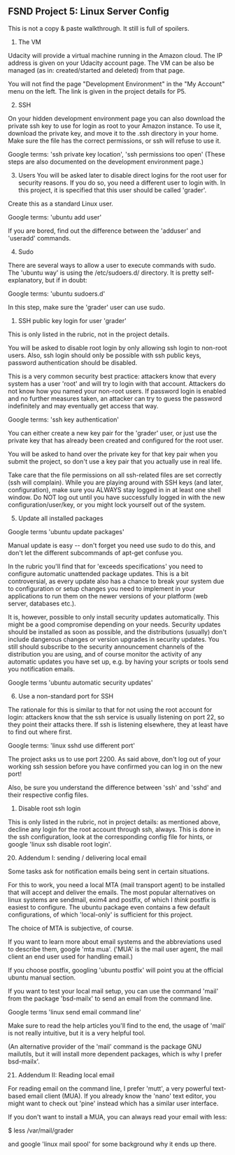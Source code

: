 ## FSND Project 5: Linux Server Config

This is not a copy & paste walkthrough. It still is full of spoilers.

1. The VM

  Udacity will provide a virtual machine running in the Amazon cloud. The
  IP address is given on your Udacity account page. The VM can be also be
  managed (as in: created/started and deleted) from that page.

  You will not find the page "Development Environment" in the "My Account"
  menu on the left. The link is given in the project details for P5.

2. SSH

  On your hidden development environment page you can also download the 
  private ssh key to use for login as root to your Amazon instance. To use it,
  download the private key, and move it to the .ssh directory in your home.
  Make sure the file has the correct permissions, or ssh will refuse to
  use it.

  Google terms: 'ssh private key location', 'ssh permissions too open'
  (These steps are also documented on the development environment page.)

3. Users
  You will be asked later to disable direct logins for the root user for 
  security reasons. If you do so, you need a different user to login with.
  In this project, it is specified that this user should be called 'grader'.

  Create this as a standard Linux user.

  Google terms: 'ubuntu add user'

  If you are bored, find out the difference between the 'adduser' and 'useradd'
  commands.

4. Sudo

  There are several ways to allow a user to execute commands with sudo. The
  'ubuntu way' is using the /etc/sudoers.d/ directory. It is pretty
  self-explanatory, but if in doubt:

  Google terms: 'ubuntu sudoers.d'

  In this step, make sure the 'grader' user can use sudo.

  1. SSH public key login for user 'grader'

  This is only listed in the rubric, not in the project details.

  You will be asked to disable root login by only allowing ssh login to 
  non-root users. Also, ssh login should only be possible with ssh public 
  keys, password authentication should be disabled. 

  This is a very common security best practice: attackers know that every 
  system has a user 'root' and will try to login with that account. Attackers 
  do not know how you named your non-root users. If password login is enabled 
  and no further measures taken, an attacker can try to guess the password 
  indefinitely and may eventually get access that way.

  Google terms: 'ssh key authentication'

  You can either create a new key pair for the 'grader' user, or just use the
  private key that has already been created and configured for the root user.

  You will be asked to hand over the private key for that key pair when you
  submit the project, so don't use a key pair that you actually use in real 
  life.

  Take care that the file permissions on all ssh-related files are set 
  correctly (ssh will complain). While you are playing around with SSH keys 
  (and later, configuration), make sure you ALWAYS stay logged in in at least 
  one shell window. Do NOT log out until you have successfully logged in with 
  the new configuration/user/key, or you might lock yourself out of the 
  system.

5. Update all installed packages

  Google terms 'ubuntu update packages'

  Manual update is easy -- don't forget you need use sudo to do this, and
  don't let the different subcommands of apt-get confuse you.

  In the rubric you'll find that for 'exceeds specifications' you need to
  configure automatic unattended package updates. This is a bit controversial,
  as every update also has a chance to break your system due to configuration
  or setup changes you need to implement in your applications to run them on 
  the newer versions of your platform (web server, databases etc.).

  It is, however, possible to only install security updates automatically. 
  This might be a good compromise depending on your needs. Security updates 
  should be installed as soon as possible, and the distributions (usually) 
  don't include dangerous changes or version upgrades in security updates. You   still should subscribe to the security announcement channels of the 
  distribution you are using, and of course monitor the activity of any 
  automatic updates you have set up, e.g. by having your scripts or tools
  send you notification emails.

  Google terms 'ubuntu automatic security updates'

6. Use a non-standard port for SSH

  The rationale for this is similar to that for not using the root account
  for login: attackers know that the ssh service is usually listening on port
  22, so they point their attacks there. If ssh is listening elsewhere, they
  at least have to find out where first.

  Google terms: 'linux sshd use different port'

  The project asks us to use port 2200. As said above, don't log out of
  your working ssh session before you have confirmed you can log in on the
  new port!

  Also, be sure you understand the difference between 'ssh' and 'sshd' and
  their respective config files.

  1. Disable root ssh login

  This is only listed in the rubric, not in project details: as mentioned
  above, decline any login for the root account through ssh, always. This
  is done in the ssh configuration, look at the corresponding config file
  for hints, or google 'linux ssh disable root login'.

20. Addendum I: sending / delivering local email

  Some tasks ask for notification emails being sent in certain situations.

  For this to work, you need a local MTA (mail transport agent) to be installed
  that will accept and deliver the emails. The most popular alternatives on
  linux systems are sendmail, exim4 and postfix, of which I _think_ postfix is
  easiest to configure. The ubuntu package even contains a few default 
  configurations, of which 'local-only' is sufficient for this project.

  The choice of MTA is subjective, of course.

  If you want to learn more about email systems and the abbreviations used
  to describe them, google 'mta mua'. ('MUA' is the mail user agent, the mail
  client an end user used for handling email.)

  If you choose postfix, googling 'ubuntu postfix' will point you at the
  official ubuntu manual section.

  If you want to test your local mail setup, you can use the command 'mail'
  from the package 'bsd-mailx' to send an email from the command line.

  Google terms 'linux send email command line'

  Make sure to read the help articles you'll find to the end, the usage
  of 'mail' is not really intuitive, but it is a very helpful tool.

  (An alternative provider of the 'mail' command is the package GNU mailutils,
  but it will install more dependent packages, which is why I prefer 
  bsd-mailx'.

21. Addendum II: Reading local email

  For reading email on the command line, I prefer 'mutt', a very powerful
  text-based email client (MUA). If you already know the 'nano' text editor,
  you might want to check out 'pine' instead which has a similar user 
  interface.

  If you don't want to install a MUA, you can always read your email with
  less:

  $ less /var/mail/grader

  and google 'linux mail spool' for some background why it ends up there.
  
